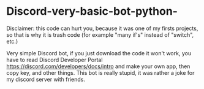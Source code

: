 # Discord-very-basic-bot-python-
Disclaimer: this code can hurt you, because it was one of my firsts projects, so that is why it is trash code (for example "many if's" instead of "switch", etc.)

Very simple Discord bot, if you just download the code it won't work, you have to read Discord Developer Portal https://discord.com/developers/docs/intro and make your own app, then copy key, and other things. This bot is really stupid, it was rather a joke for my discord server with friends.



